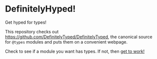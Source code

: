 # DefinitelyHyped!

Get hyped for types!

This repository checks out https://github.com/DefinitelyTyped/DefinitelyTyped,
the canonical source for `@types` modules and puts them on
a convenient webpage.

Check to see if a module you want has types. If not, then
[get to work!](https://github.com/DefinitelyTyped/DefinitelyTyped#how-can-i-contribute)
